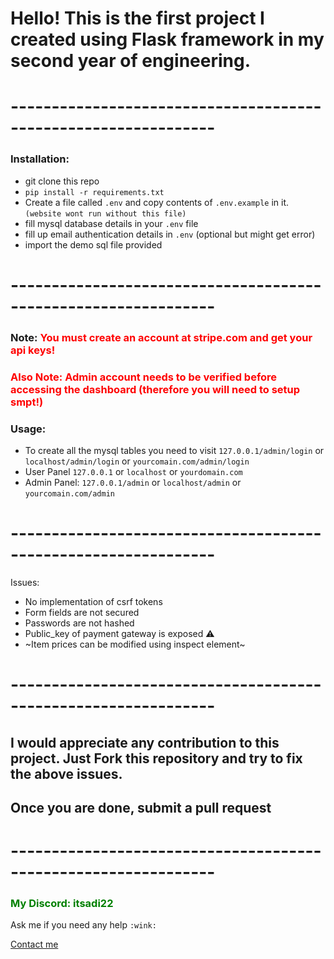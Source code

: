 # Hello! This is the first project I created using Flask framework in my second year of engineering.

# ---------------------------------------------------------------

### Installation:

- git clone this repo
- `pip install -r requirements.txt`
- Create a file called `.env` and copy contents of `.env.example` in it. `(website wont run without this file)`
- fill mysql database details in your `.env` file
- fill up email authentication details in `.env` (optional but might get error)
- import the demo sql file provided

# ---------------------------------------------------------------


### Note: <span style="color:red">You must create an account at stripe.com and get your api keys! </span>
### <span style="color:red"> Also Note: Admin account needs to be verified before accessing the dashboard **(therefore you will need to setup smpt!)** </span>


### Usage:
- To create all the mysql tables you need to visit `127.0.0.1/admin/login` or `localhost/admin/login` or `yourcomain.com/admin/login`
- User Panel `127.0.0.1` or `localhost` or `yourdomain.com`
- Admin Panel: `127.0.0.1/admin` or `localhost/admin` or `yourcomain.com/admin`

# ---------------------------------------------------------------

Issues:
  - No implementation of csrf tokens
  - Form fields are not secured
  - Passwords are not hashed
  - Public_key of payment gateway is exposed ⚠️
  - ~Item prices can be modified using inspect element~

# ---------------------------------------------------------------

## I would appreciate any contribution to this project. Just Fork this repository and try to fix the above issues.
## Once you are done, submit a pull request


# ---------------------------------------------------------------
### <span style="color:green"> My Discord: itsadi22 </span>
Ask me if you need any help `:wink:`

[Contact me](mailto:itsadi22.zil@ud.me)
